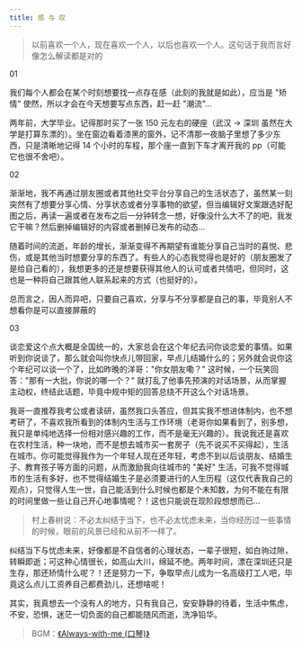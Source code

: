 ```yaml
---
title: 感 与 叹
---
```


> 以前喜欢一个人，现在喜欢一个人，以后也喜欢一个人。这句话于我而言好像怎么解读都是对的

01

我们每个人都会在某个时刻想要找一点存在感（此刻的我就是如此），应当是 "矫情" 使然，所以才会在今天想要写点东西，赶一赶 "潮流"...

两年前，大学毕业。记得那时买了一张 150 元左右的硬座（武汉 → 深圳 虽然在大学是打算东漂的）。坐在窗边看着漆黑的窗外，记不清那一夜脑子里想了多少东西，只是清晰地记得 14 个小时的车程，那个座一直到下车才离开我的 pp（可能它也很不舍吧）。

02

渐渐地，我不再通过朋友圈或者其他社交平台分享自己的生活状态了，虽然某一刻突然有了想要分享心情、分享状态或者分享事物的欲望，但当编辑好文案跟选好配图之后，再读一遍或者在发布之后一分钟转念一想，好像没什么大不了的吧，我发它干嘛？然后删掉编辑好的内容或者删掉已发布的动态...

随着时间的流逝，年龄的增长，渐渐变得不再期望有谁能分享自己当时的喜悦、悲伤，或是其他当时想要分享的东西了。有些人的心态我觉得也是好的（朋友圈发了是给自己看的），我想更多的还是想要获得其他人的认可或者共情吧，但同时，这也是一种将自己跟其他人联系起来的方式（也挺好的）。

总而言之，因人而异吧，只要自己喜欢，分享与不分享都是自己的事，毕竟别人不想看你是可以直接屏蔽的

03

谈恋爱这个点大概是全国统一的，大家总会在这个年纪去问你谈恋爱的事情。如果听到你说谈了，那么就会叫你快点儿带回家，早点儿结婚什么的；另外就会说你这个年纪可以谈一个了，比如昨晚的洋哥："你女朋友嘞？" 这时候，一个玩笑回答："那有一大批，你说的哪一个？" 就打乱了他事先预演的对话场景，从而掌握主动权，终结此话题，毕竟中规中矩的回答总绕不开这么个对话场景。

我哥一直推荐我考公或者读研，虽然我口头答应，但其实我不想进体制内，也不想考研了，不喜欢我所看到的体制内生活与工作环境（老哥你如果看到了，别多想，我只是单纯地选择一份相对感兴趣的工作，而不是毫无兴趣的）。我说我还是喜欢在农村生活，种一块地，而不是想去城市买一套房子（先不说买不买得起），生活在城市。你可能觉得我作为一个年轻人现在还年轻，考虑不到以后谈朋友、结婚生子、教育孩子等方面的问题，从而激励我向往城市的 "美好" 生活，可我不觉得城市的生活有多好，也不觉得结婚生子是必须要进行的人生历程（这仅代表我自己的观点），只觉得人生一世，自己能活到什么时候也都是个未知数，为何不能在有限的时间里做一些让自己开心地事情呢？！这也只能说在现阶段想想而已...

> 村上春树说：不必太纠结于当下，也不必太忧虑未来，当你经历过一些事情的时候，眼前的风景已经和从前不一样了。

纠结当下与忧虑未来，好像都是不自信者的心理状态，一辈子很短，如白驹过隙，转瞬即逝；可这种心情很长，如高山大川，绵延不绝。两年时间，漂在深圳还只是生存，那还矫情什么呢？！还是努力一下，争取早点儿成为一名高级打工人吧，毕竟这么点儿工资养自己都费劲儿，还想啥呢！

其实，我真想去一个没有人的地方，只有我自己，安安静静的待着，生活中焦虑，不安，恐惧，迷茫一切负面的自己都能随风而逝，洗净铅华。

> BGM：[《Always-with-me (口琴)》](http://94.191.88.231/mp3/2021/05/Always-with-me.m4a)
